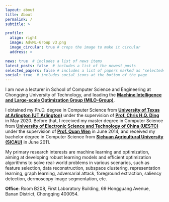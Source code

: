 ```yaml
---
layout: about
title: About
permalink: /
subtitle: >

profile:
  align: right
  image: AdvML-Group v3.png
  image_circular: true # crops the image to make it circular
  address: >

news: true  # includes a list of news items
latest_posts: false  # includes a list of the newest posts
selected_papers: false # includes a list of papers marked as "selected={true}"
social: true  # includes social icons at the bottom of the page
---
```


I am now a lecturer in School of Computer Science and Engineering at Chongqing University of Technology, and leading the <b><a href="https://midasdming.github.io/milo-group/">Machine Intelligence and Large-scale Optimization Group (MILO-Group)</a></b>.

I obtained my Ph.D. degree in Computer Science from <b><a href="https://www.uta.edu/">University of Texas at Arlington (UT Arlington)</a></b> under the supervision of <b><a href="https://sds.cuhk.edu.cn/en/teacher/197">Prof. Chris H.Q. Ding</a></b> in May 2020. Before that, I received my master degree in Computer Science from <b><a href="https://en.uestc.edu.cn/">University of Electronic Science and Technology of China (UESTC)</a></b> under the supervision of <b><a href="https://faculty.uestc.edu.cn/wenquan/zh_CN/index.htm">Prof. Quan Wen</a></b> in June 2014, and received my bachelor degree in Computer Science from <b><a href="https://english.sicau.edu.cn/">Sichuan Agricultural University (SICAU)</a></b> in June 2011.

My primary research interests are machine learning and optimization, aiming at developing robust learning models and efficient optimization algorithms to solve real-world problems in various scenarios, such as feature selection, data reconstruction, subspace clustering, representation learning, graph learning, adversarial attack, foreground extraction, saliency detection, dermoscopy image segmentation, etc.

<b>Office</b>: Room B208, First Laboratory Building, 69 Hongguang Avenue, Banan District, Chongqing 400054.
